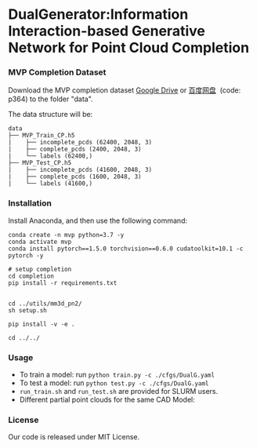 # DualGenerator:Information Interaction-based Generative Network for Point Cloud Completion


### MVP Completion Dataset
<!-- Download the MVP completion dataset by the following commands:
```
cd data; sh download_data.sh
``` -->
Download the MVP completion dataset [Google Drive](https://drive.google.com/drive/folders/1XxZ4M_dOB3_OG1J6PnpNvrGTie5X9Vk_) or [百度网盘](https://pan.baidu.com/s/18pli79KSGGsWQ8FPiSW9qg)&nbsp;&nbsp;(code: p364) to the folder "data".

The data structure will be:
```
data
├── MVP_Train_CP.h5
|    ├── incomplete_pcds (62400, 2048, 3)
|    ├── complete_pcds (2400, 2048, 3)
|    └── labels (62400,)
├── MVP_Test_CP.h5
|    ├── incomplete_pcds (41600, 2048, 3)
|    ├── complete_pcds (1600, 2048, 3)
|    └── labels (41600,)
```
### Installation
Install Anaconda, and then use the following command:
```
conda create -n mvp python=3.7 -y
conda activate mvp
conda install pytorch==1.5.0 torchvision==0.6.0 cudatoolkit=10.1 -c pytorch -y

# setup completion
cd completion
pip install -r requirements.txt


cd ../utils/mm3d_pn2/
sh setup.sh

pip install -v -e . 

cd ../../
```
### Usage
+ To train a model: run `python train.py -c ./cfgs/DualG.yaml`
+ To test a model: run `python test.py -c ./cfgs/DualG.yaml`
+ `run_train.sh` and `run_test.sh` are provided for SLURM users. 
+ Different partial point clouds for the same CAD Model:

### License
Our code is released under MIT License.


